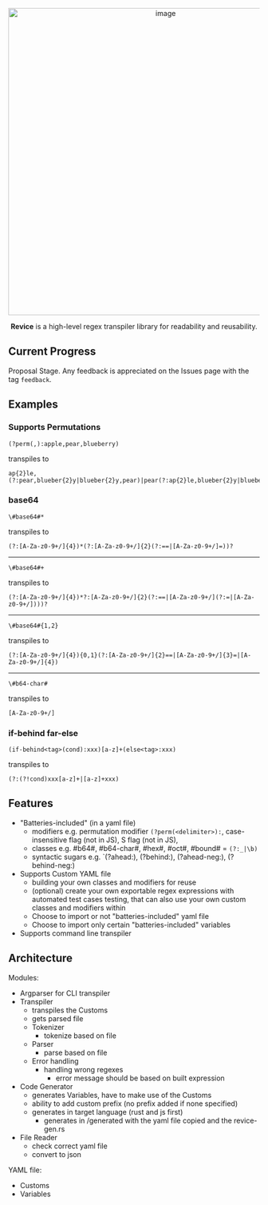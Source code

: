 <p align="center">
<img width="615" alt="image" src="https://github.com/ongteckwu/Revice/assets/3834724/bdb660c2-e534-4525-8460-22215c32c8ed">
</p>

<p align="center">
<b>Revice</b> is a high-level regex transpiler library for readability and reusability.
</p>

## Current Progress

Proposal Stage. Any feedback is appreciated on the Issues page with the tag `feedback`.

## Examples

### Supports Permutations

```
(?perm(,):apple,pear,blueberry)
```

transpiles to

```
ap{2}le,(?:pear,blueber{2}y|blueber{2}y,pear)|pear(?:ap{2}le,blueber{2}y|blueber{2}y,ap{2}le)|blueber{2}y(?:ap{2}le,pear|pear,ap{2}le)
```

### base64

```
\#base64#*
```

transpiles to

```
(?:[A-Za-z0-9+/]{4})*(?:[A-Za-z0-9+/]{2}(?:==|[A-Za-z0-9+/]=))?
```

---

```
\#base64#+
```

transpiles to

```
(?:[A-Za-z0-9+/]{4})*?:[A-Za-z0-9+/]{2}(?:==|[A-Za-z0-9+/](?:=|[A-Za-z0-9+/])))?
```

---

```
\#base64#{1,2}
```

transpiles to

```
(?:[A-Za-z0-9+/]{4}){0,1}(?:[A-Za-z0-9+/]{2}==|[A-Za-z0-9+/]{3}=|[A-Za-z0-9+/]{4})
```

---

```
\#b64-char#
```

transpiles to

```
[A-Za-z0-9+/]
```

### if-behind far-else

```
(if-behind<tag>(cond):xxx)[a-z]+(else<tag>:xxx)
```

transpiles to

```
(?:(?!cond)xxx[a-z]+|[a-z]+xxx)
```

## Features

- "Batteries-included" (in a yaml file)
  - modifiers e.g. permutation modifier `(?perm(<delimiter>):`, case-insensitive flag (not in JS), S flag (not in JS),
  - classes e.g. \#b64#, \#b64-char#, \#hex#, \#oct#, \#bound# = `(?:_|\b)`
  - syntactic sugars e.g. `(?ahead:), (?behind:), (?ahead-neg:), (?behind-neg:)
- Supports Custom YAML file
  - building your own classes and modifiers for reuse
  - (optional) create your own exportable regex expressions with automated test cases testing, that can also use your own custom classes and modifiers within
  - Choose to import or not "batteries-included" yaml file
  - Choose to import only certain "batteries-included" variables
- Supports command line transpiler

## Architecture

Modules:

- Argparser for CLI transpiler
- Transpiler
  - transpiles the Customs
  - gets parsed file
  - Tokenizer
    - tokenize based on file
  - Parser
    - parse based on file
  - Error handling
    - handling wrong regexes
      - error message should be based on built expression
- Code Generator
  - generates Variables, have to make use of the Customs
  - ability to add custom prefix (no prefix added if none specified)
  - generates in target language (rust and js first)
    - generates in /generated with the yaml file copied and the revice-gen.rs
- File Reader
  - check correct yaml file
  - convert to json

YAML file:

- Customs
- Variables

